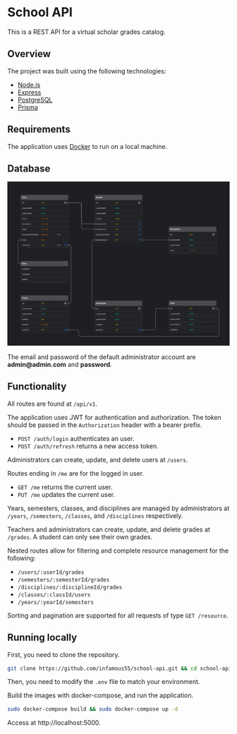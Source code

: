 # School API

This is a REST API for a virtual scholar grades catalog.

## Overview

The project was built using the following technologies:

- [Node.js](https://nodejs.org/en/)
- [Express](https://expressjs.com/)
- [PostgreSQL](https://www.postgresql.org/)
- [Prisma](https://www.prisma.io/)

## Requirements

The application uses [Docker](https://www.docker.com/) to run on a local machine.

## Database

![erd](./images/erd.jpg)

The email and password of the default administrator account are **admin<span></span>@admin.com** and **password**.

## Functionality

All routes are found at `/api/v1`.

The application uses JWT for authentication and authorization. The token should be passed in the `Authorization` header with a bearer prefix.

- `POST /auth/login` authenticates an user.
- `POST /auth/refresh` returns a new access token.

Administrators can create, update, and delete users at `/users`.

Routes ending in `/me` are for the logged in user.

- `GET /me` returns the current user.
- `PUT /me` updates the current user.

Years, semesters, classes, and disciplines are managed by administrators at `/years`, `/semesters`, `/classes`, and `/disciplines` respectively.

Teachers and administrators can create, update, and delete grades at `/grades`. A student can only see their own grades.

Nested routes allow for filtering and complete resource management for the following:

- `/users/:userId/grades`
- `/semesters/:semesterId/grades`
- `/disciplines/:disciplineId/grades`
- `/classes/:classId/users`
- `/years/:yearId/semesters`

Sorting and pagination are supported for all requests of type `GET /resource`.

## Running locally

First, you need to clone the repository.

```bash
git clone https://github.com/infamous55/school-api.git && cd school-api
```

Then, you need to modify the `.env` file to match your environment.

Build the images with docker-compose, and run the application.

```bash
sudo docker-compose build && sudo docker-compose up -d
```

Access at http://localhost:5000.
